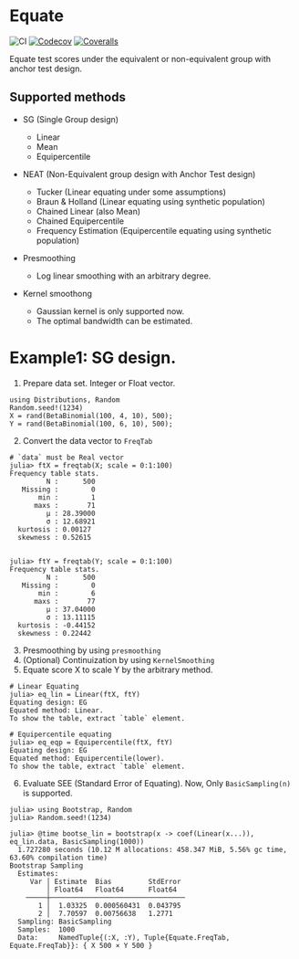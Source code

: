 # Equate

![CI](https://github.com/takuizum/Equate.jl/workflows/CI/badge.svg)
[![Codecov](https://codecov.io/gh/takuizum/Equate.jl/branch/master/graph/badge.svg)](https://codecov.io/gh/takuizum/Equate.jl)
[![Coveralls](https://coveralls.io/repos/github/takuizum/Equate.jl/badge.svg?branch=master)](https://coveralls.io/github/takuizum/Equate.jl?branch=master)

Equate test scores under the equivalent or non-equivalent group with anchor test design.

## Supported methods

- SG (Single Group design)
  - Linear
  - Mean
  - Equipercentile

- NEAT (Non-Equivalent group design with Anchor Test design)
  - Tucker (Linear equating under some assumptions)
  - Braun & Holland (Linear equating using synthetic population)
  - Chained Linear (also Mean)
  - Chained Equipercentile
  - Frequency Estimation (Equipercentile equating using synthetic population)

- Presmoothing
  - Log linear smoothing with an arbitrary degree.

- Kernel smoothong
  - Gaussian kernel is only supported now.
  - The optimal bandwidth can be estimated.


# Example1: SG design.

1. Prepare data set. Integer or Float vector.
```
using Distributions, Random
Random.seed!(1234)
X = rand(BetaBinomial(100, 4, 10), 500);
Y = rand(BetaBinomial(100, 6, 10), 500);
```

2. Convert the data vector to `FreqTab`

```
# `data` must be Real vector
julia> ftX = freqtab(X; scale = 0:1:100)
Frequency table stats.
         N :      500 
   Missing :        0 
       min :        1 
      maxs :       71 
         μ : 28.39000 
         σ : 12.68921 
  kurtosis : 0.00127 
  skewness : 0.52615 


julia> ftY = freqtab(Y; scale = 0:1:100)
Frequency table stats.
         N :      500 
   Missing :        0 
       min :        6 
      maxs :       77 
         μ : 37.04000 
         σ : 13.11115 
  kurtosis : -0.44152 
  skewness : 0.22442 
```

3. Presmoothing by using `presmoothing`
4. (Optional) Continuization by using `KernelSmoothing`
5. Equate score X to scale Y by the arbitrary method.
```
# Linear Equating
julia> eq_lin = Linear(ftX, ftY)
Equating design: EG
Equated method: Linear.
To show the table, extract `table` element.

# Equipercentile equating
julia> eq_eqp = Equipercentile(ftX, ftY)
Equating design: EG
Equated method: Equipercentile(lower).
To show the table, extract `table` element.
```
6. Evaluate SEE (Standard Error of Equating). Now, Only `BasicSampling(n)` is supported.

```
julia> using Bootstrap, Random
julia> Random.seed!(1234)

julia> @time bootse_lin = bootstrap(x -> coef(Linear(x...)), eq_lin.data, BasicSampling(1000))
  1.727280 seconds (10.12 M allocations: 458.347 MiB, 5.56% gc time, 63.60% compilation time)
Bootstrap Sampling
  Estimates:
     Var │ Estimate  Bias         StdError
         │ Float64   Float64      Float64
    ─────┼─────────────────────────────────
       1 │  1.03325  0.000560431  0.043795
       2 │  7.70597  0.00756638   1.2771
  Sampling: BasicSampling
  Samples:  1000
  Data:     NamedTuple{(:X, :Y), Tuple{Equate.FreqTab, Equate.FreqTab}}: { X 500 × Y 500 }
```

